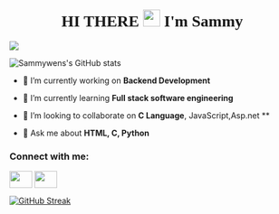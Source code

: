 <h1 style="font-family:script;" align="center"> HI THERE <img src="https://github.com/TheDudeThatCode/TheDudeThatCode/blob/master/Assets/Hi.gif" width="30px">
I'm Sammy</h1>



<p><img align="center" src="https://github-readme-stats.vercel.app/api/top-langs/?username=Sammywens&layout=compact&theme=dark&hide_border=false" /></p>
<p><img align="center" src="https://github-readme-stats.vercel.app/api?username=Nightburnn&show_icons=true&include_all_commits=true&count_private=true&layout=compact&theme=dark&hide_border=false&border_radius=2&hide=contribs" 
alt="Sammywens's GitHub stats" /></p>





- 🔭 I’m currently working on **Backend Development**

- 🌱 I’m currently learning **Full stack software engineering**

- 👯 I’m looking to collaborate on **C Language**, JavaScript,Asp.net **

- 💬 Ask me about **HTML, C, Python**


</p>

<!--
**Sammywens/Sammywens** is a ✨ _special_ ✨ repository because its `README.md` (this file) appears on your GitHub profile.

Here are some ideas to get you started:

- 🔭 I’m currently working on Back-End Engineering
- 🌱 I’m currently learning Asp.net core 
- 👯 I’m looking to collaborate on C# or any Other OOPL based Projects
- 🤔 I’m looking for help with Cloud DevOps 
- 💬 Ask me about Python, JavaScript
- 📫 How to reach me: 
- ⚡ Fun fact: 
-->

<h3 align="left">Connect with me:</h3>
<p align="left">

<a href="https://www.https://www.linkedin.com/in/samuel-nwene//" target="blank"><img align="center" src="https://cdn.jsdelivr.net/npm/simple-icons@3.0.1/icons/linkedin.svg" alt="" height="30" width="40" /></a>
<a href="https://instagram.com/sammy.wens?igshid=MDM4ZDc5MmU=" target="blank"><img align="center" src="https://cdn.jsdelivr.net/npm/simple-icons@3.0.1/icons/instagram.svg" alt="" height="30" width="40" /></a>
</p>

[![GitHub Streak](http://github-readme-streak-stats.herokuapp.com?user=Sammywens&theme=blood-dark&date_format=M%20j%5B%2C%20Y%5D&mode=weekly)](https://git.io/streak-stats)

